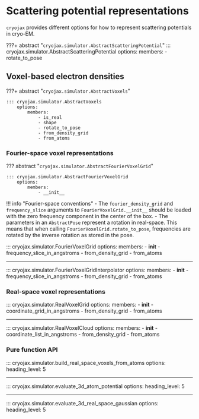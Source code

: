 # Scattering potential representations

`cryojax` provides different options for how to represent scattering potentials in cryo-EM.

???+ abstract "`cryojax.simulator.AbstractScatteringPotential`"
    ::: cryojax.simulator.AbstractScatteringPotential
        options:
            members:
                - rotate_to_pose

## Voxel-based electron densities

???+ abstract "`cryojax.simulator.AbstractVoxels`"

    ::: cryojax.simulator.AbstractVoxels
        options:
            members:
                - is_real
                - shape
                - rotate_to_pose
                - from_density_grid
                - from_atoms

### Fourier-space voxel representations

??? abstract "`cryojax.simulator.AbstractFourierVoxelGrid`"

    ::: cryojax.simulator.AbstractFourierVoxelGrid
        options:
            members:
                - __init__

!!! info "Fourier-space conventions"
    - The `fourier_density_grid` and `frequency_slice` arguments to
    `FourierVoxelGrid.__init__` should be loaded with the zero frequency
    component in the center of the box.
    - The parameters in an `AbstractPose` represent a rotation in real-space. This means that when calling `FourierVoxelGrid.rotate_to_pose`,
    frequencies are rotated by the inverse rotation as stored in the pose.

::: cryojax.simulator.FourierVoxelGrid
        options:
            members:
                - __init__
                - frequency_slice_in_angstroms
                - from_density_grid
                - from_atoms

---

::: cryojax.simulator.FourierVoxelGridInterpolator
        options:
            members:
                - __init__
                - frequency_slice_in_angstroms
                - from_density_grid
                - from_atoms

### Real-space voxel representations

::: cryojax.simulator.RealVoxelGrid
        options:
            members:
                - __init__
                - coordinate_grid_in_angstroms
                - from_density_grid
                - from_atoms

---

::: cryojax.simulator.RealVoxelCloud
        options:
            members:
                - __init__
                - coordinate_list_in_angstroms
                - from_density_grid
                - from_atoms

### Pure function API

::: cryojax.simulator.build_real_space_voxels_from_atoms
        options:
            heading_level: 5

---

::: cryojax.simulator.evaluate_3d_atom_potential
        options:
            heading_level: 5

---

::: cryojax.simulator.evaluate_3d_real_space_gaussian
        options:
            heading_level: 5
